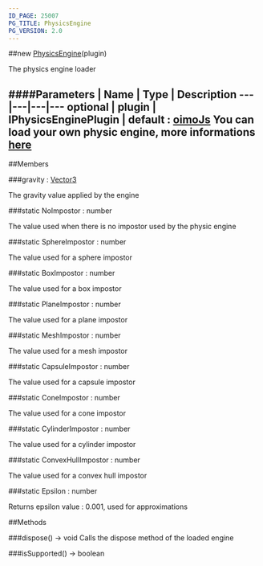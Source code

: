 ```yaml
---
ID_PAGE: 25007
PG_TITLE: PhysicsEngine
PG_VERSION: 2.0
---
```

##new [PhysicsEngine](/classes/PhysicsEngine)(plugin)



The physics engine loader




####Parameters
 | Name | Type | Description
---|---|---|---
optional | plugin | IPhysicsEnginePlugin | default : [oimoJs](http://lo-th.github.io/Oimo.js/) You can load your own physic engine, more informations [here](https://github.com/BabylonJS/Babylon.js/wiki/Adding-your-own-physics-engine-plugin-to-Babylon.js)
---

##Members

###gravity : [Vector3](/classes/Vector3)




The gravity value applied by the engine



###static NoImpostor : number




The value used when there is no impostor used by the physic engine



###static SphereImpostor : number




The value used for a sphere impostor



###static BoxImpostor : number




The value used for a box impostor



###static PlaneImpostor : number




The value used for a plane impostor



###static MeshImpostor : number




The value used for a mesh impostor



###static CapsuleImpostor : number




The value used for a capsule impostor



###static ConeImpostor : number




The value used for a cone impostor



###static CylinderImpostor : number




The value used for a cylinder impostor



###static ConvexHullImpostor : number




The value used for a convex hull impostor



###static Epsilon : number




Returns epsilon value : 0.001, used for approximations











##Methods

###dispose() &rarr; void
Calls the dispose method of the loaded engine






###isSupported() &rarr; boolean

